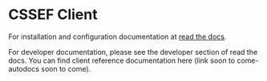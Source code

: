 # CSSEF Client

For installation and configuration documentation at [read the docs](http://cssef.readthedocs.org/en/latest/client.html).

For developer documentation, please see the developer section of read the docs. You can find client reference documentation here (link soon to come- autodocs soon to come).

<!----
The CSSEF Client can be intalled through setup.py a pip local installation. Building and installing via pip is suggested as it makes upgrading/removing the package easier.

## Installing
Manually install the package.
```
user@host:~$ git clone https://github.com/bplower/cssef.git
user@host:~$ cd cssef/cssefclient
user@host:~/cssef/cssefclient$ sudo pip install .
```

This will add the cssefclient module to python.
```
user@host:~$ python
Python 2.7.9 (default, Mar  1 2015, 12:57:24) 
[GCC 4.9.2] on linux2
Type "help", "copyright", "credits" or "license" for more information.
>>> from cssefclient import cssefclient
>>> cssefclient.OrganizationGet
<class 'cssefclient.cssefclient.OrganizationGet'>
>>>
```

Additionally, it will create a client configuration file.
```
user@host:~$ ls /etc/cssef
cssef.conf
```

## Verifying installation
You can use the build tests to make sure the build you've downloaded works. This assumes you've cloned the repo into your home directory.

To make running unittests simple, I'm using nose. It can be installed through pip and provides the 'nosetests' utility.

The tests_cssef-cli.bash script will the functionality of the cssef-cli utility specifically. Please note that part of the script will uninstall any preexisting cssefclient installations and install the cssefclient package you've cloned. Some of the tests will require that the CSSEF server be available using the configurations in the ~/cssef/cssefclient/cssefclient/cssef.conf file (you can change these as needed before running the script).
```
user@host:~$ sudo pip install nose
user@host:~$ cd ~/cssef/cssefclient
user@host:~/cssef/cssefclient$ nosetests tests
user@host:~/cssef/cssefclient$ tests/tests_cssef-cli.bash
```
---->
